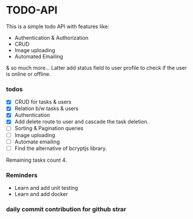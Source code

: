# TODO-API
This is a simple todo API with features like:
- Authentication & Authorization
- CRUD
- Image uploading
- Automated Emailing

& so much more...
Latter add status field to user profile to check if the user is online or offline.

### todos
- [x] CRUD for tasks & users
- [x] Relation b/w tasks & users
- [x] Authentication
- [x] Add delete route to user and cascade the task deletion.
- [ ] Sorting & Pagination queries
- [ ] Image uploading
- [ ] Automate emailing
- [ ] Find the alternative of bcryptjs library.

Remaining tasks count 4.
### Reminders
- Learn and add unit testing
- Learn and add docker

### daily commit contribution for github strar

